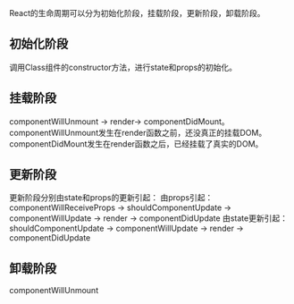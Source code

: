 React的生命周期可以分为初始化阶段，挂载阶段，更新阶段，卸载阶段。
## 初始化阶段
调用Class组件的constructor方法，进行state和props的初始化。
## 挂载阶段
componentWillUnmount -> render-> componentDidMount。
componentWillUnmount发生在render函数之前，还没真正的挂载DOM。
componentDidMount发生在render函数之后，已经挂载了真实的DOM。
## 更新阶段
更新阶段分别由state和props的更新引起：
由props引起：
componentWillReceiveProps -> shouldComponentUpdate -> componentWillUpdate -> render -> componentDidUpdate
由state更新引起：
shouldComponentUpdate -> componentWillUpdate -> render -> componentDidUpdate
## 卸载阶段
componentWillUnmount
